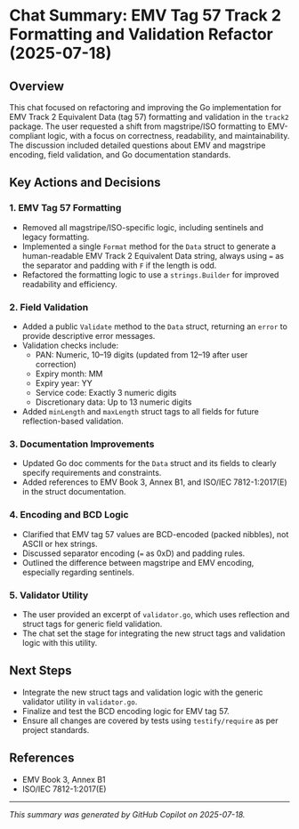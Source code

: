 # Chat Summary: EMV Tag 57 Track 2 Formatting and Validation Refactor (2025-07-18)

## Overview
This chat focused on refactoring and improving the Go implementation for EMV Track 2 Equivalent Data (tag 57)
formatting and validation in the `track2` package. The user requested a shift from magstripe/ISO formatting to
EMV-compliant logic, with a focus on correctness, readability, and maintainability. The discussion included
detailed questions about EMV and magstripe encoding, field validation, and Go documentation standards.

## Key Actions and Decisions

### 1. EMV Tag 57 Formatting
- Removed all magstripe/ISO-specific logic, including sentinels and legacy formatting.
- Implemented a single `Format` method for the `Data` struct to generate a human-readable EMV Track 2 Equivalent Data
  string, always using `=` as the separator and padding with `F` if the length is odd.
- Refactored the formatting logic to use a `strings.Builder` for improved readability and efficiency.

### 2. Field Validation
- Added a public `Validate` method to the `Data` struct, returning an `error` to provide descriptive error messages.
- Validation checks include:
  - PAN: Numeric, 10–19 digits (updated from 12–19 after user correction)
  - Expiry month: MM
  - Expiry year: YY
  - Service code: Exactly 3 numeric digits
  - Discretionary data: Up to 13 numeric digits
- Added `minLength` and `maxLength` struct tags to all fields for future reflection-based validation.

### 3. Documentation Improvements
- Updated Go doc comments for the `Data` struct and its fields to clearly specify requirements and constraints.
- Added references to EMV Book 3, Annex B1, and ISO/IEC 7812-1:2017(E) in the struct documentation.

### 4. Encoding and BCD Logic
- Clarified that EMV tag 57 values are BCD-encoded (packed nibbles), not ASCII or hex strings.
- Discussed separator encoding (`=` as 0xD) and padding rules.
- Outlined the difference between magstripe and EMV encoding, especially regarding sentinels.

### 5. Validator Utility
- The user provided an excerpt of `validator.go`, which uses reflection and struct tags for generic field validation.
- The chat set the stage for integrating the new struct tags and validation logic with this utility.

## Next Steps
- Integrate the new struct tags and validation logic with the generic validator utility in `validator.go`.
- Finalize and test the BCD encoding logic for EMV tag 57.
- Ensure all changes are covered by tests using `testify/require` as per project standards.

## References
- EMV Book 3, Annex B1
- ISO/IEC 7812-1:2017(E)

---
_This summary was generated by GitHub Copilot on 2025-07-18._
